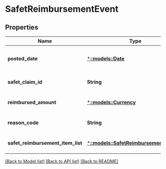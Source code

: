 # SafetReimbursementEvent

## Properties
Name | Type | Description | Notes
------------ | ------------- | ------------- | -------------
**posted_date** | [***::models::Date**](Date.md) | The date and time when the financial event was posted. | [optional] [default to null]
**safet_claim_id** | **String** | A SAFE-T claim identifier. | [optional] [default to null]
**reimbursed_amount** | [***::models::Currency**](Currency.md) | The amount of the reimbursement. | [optional] [default to null]
**reason_code** | **String** | Indicates why the seller was reimbursed. | [optional] [default to null]
**safet_reimbursement_item_list** | [***::models::SafetReimbursementItemList**](SAFETReimbursementItemList.md) |  | [optional] [default to null]

[[Back to Model list]](../README.md#documentation-for-models) [[Back to API list]](../README.md#documentation-for-api-endpoints) [[Back to README]](../README.md)


